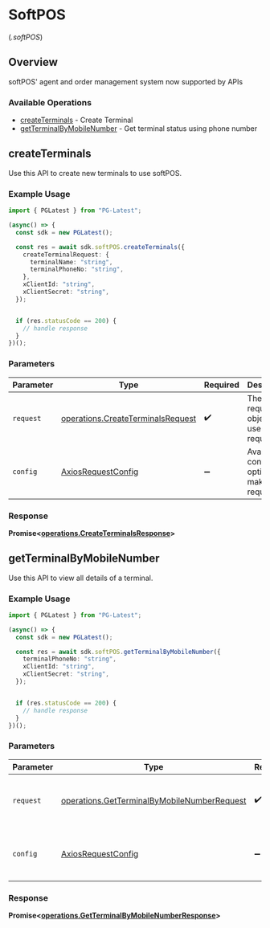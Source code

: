 # SoftPOS
(*.softPOS*)

## Overview

softPOS' agent and order management system now supported by APIs

### Available Operations

* [createTerminals](#createterminals) - Create Terminal
* [getTerminalByMobileNumber](#getterminalbymobilenumber) - Get terminal status using phone number

## createTerminals

Use this API to create new terminals to use softPOS.

### Example Usage

```typescript
import { PGLatest } from "PG-Latest";

(async() => {
  const sdk = new PGLatest();

  const res = await sdk.softPOS.createTerminals({
    createTerminalRequest: {
      terminalName: "string",
      terminalPhoneNo: "string",
    },
    xClientId: "string",
    xClientSecret: "string",
  });


  if (res.statusCode == 200) {
    // handle response
  }
})();
```

### Parameters

| Parameter                                                                              | Type                                                                                   | Required                                                                               | Description                                                                            |
| -------------------------------------------------------------------------------------- | -------------------------------------------------------------------------------------- | -------------------------------------------------------------------------------------- | -------------------------------------------------------------------------------------- |
| `request`                                                                              | [operations.CreateTerminalsRequest](../../models/operations/createterminalsrequest.md) | :heavy_check_mark:                                                                     | The request object to use for the request.                                             |
| `config`                                                                               | [AxiosRequestConfig](https://axios-http.com/docs/req_config)                           | :heavy_minus_sign:                                                                     | Available config options for making requests.                                          |


### Response

**Promise<[operations.CreateTerminalsResponse](../../models/operations/createterminalsresponse.md)>**


## getTerminalByMobileNumber

Use this API to view all details of a terminal.

### Example Usage

```typescript
import { PGLatest } from "PG-Latest";

(async() => {
  const sdk = new PGLatest();

  const res = await sdk.softPOS.getTerminalByMobileNumber({
    terminalPhoneNo: "string",
    xClientId: "string",
    xClientSecret: "string",
  });


  if (res.statusCode == 200) {
    // handle response
  }
})();
```

### Parameters

| Parameter                                                                                                  | Type                                                                                                       | Required                                                                                                   | Description                                                                                                |
| ---------------------------------------------------------------------------------------------------------- | ---------------------------------------------------------------------------------------------------------- | ---------------------------------------------------------------------------------------------------------- | ---------------------------------------------------------------------------------------------------------- |
| `request`                                                                                                  | [operations.GetTerminalByMobileNumberRequest](../../models/operations/getterminalbymobilenumberrequest.md) | :heavy_check_mark:                                                                                         | The request object to use for the request.                                                                 |
| `config`                                                                                                   | [AxiosRequestConfig](https://axios-http.com/docs/req_config)                                               | :heavy_minus_sign:                                                                                         | Available config options for making requests.                                                              |


### Response

**Promise<[operations.GetTerminalByMobileNumberResponse](../../models/operations/getterminalbymobilenumberresponse.md)>**

